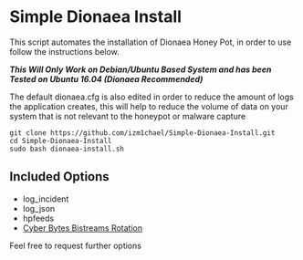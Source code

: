 # Simple Dionaea Install
This script automates the installation of Dionaea Honey Pot, in order to use follow the instructions below. 

***This Will Only Work on Debian/Ubuntu Based System and has been Tested on Ubuntu 16.04 (Dionaea Recommended)***

The default dionaea.cfg is also edited in order to reduce the amount of logs the application creates, this will help to reduce the volume of data on your system that is not relevant to the honeypot or malware capture

	git clone https://github.com/izm1chael/Simple-Dionaea-Install.git
	cd Simple-Dionaea-Install
	sudo bash dionaea-install.sh

## Included Options

 - log_incident
 - log_json
 - hpfeeds
 - [Cyber Bytes Bistreams Rotation](https://github.com/izm1chael/Dionaea-Bistream-Rotation)

Feel free to request further options

